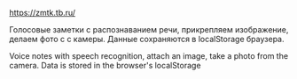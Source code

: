 https://zmtk.tb.ru/

Голосовые заметки с распознаванием речи, прикрепляем изображение, делаем фото с с камеры. Данные сохраняются в localStorage браузера.


Voice notes with speech recognition, attach an image, take a photo from the camera. Data is stored in the browser's localStorage
